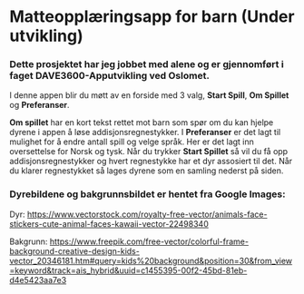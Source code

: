 # Matteopplæringsapp for barn (Under utvikling)

### Dette prosjektet har jeg jobbet med alene og er gjennomført i faget DAVE3600-Apputvikling ved Oslomet.

I denne appen blir du møtt av en forside med 3 valg, **Start Spill**, **Om Spillet** og **Preferanser**.

**Om spillet** har en kort tekst rettet mot barn som spør om du kan hjelpe dyrene i appen å løse addisjonsregnestykker.
I **Preferanser** er det lagt til mulighet for å endre antall spill og velge språk. Her er det lagt inn oversettelse for 
Norsk og tysk. Når du trykker **Start Spillet** så vil du få opp addisjonsregnestykker og hvert regnestykke har et dyr 
assosiert til det. Når du klarer regnestykket så lages dyrene som en samling nederst på siden. 

### Dyrebildene og bakgrunnsbildet er hentet fra Google Images:
Dyr:
https://www.vectorstock.com/royalty-free-vector/animals-face-stickers-cute-animal-faces-kawaii-vector-22498340

Bakgrunn:
https://www.freepik.com/free-vector/colorful-frame-background-creative-design-kids-vector_20346181.htm#query=kids%20background&position=30&from_view=keyword&track=ais_hybrid&uuid=c1455395-00f2-45bd-81eb-d4e5423aa7e3





